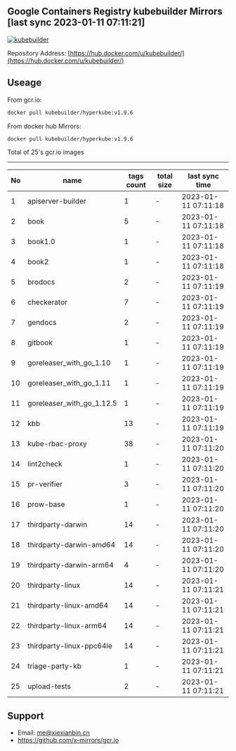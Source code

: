 Google Containers Registry kubebuilder Mirrors [last sync 2023-01-11 07:11:21]
-------

[![kubebuilder](https://github.com/x-mirrors/gcr.io/actions/workflows/gcr.io-kubebuilder.yml/badge.svg?branch=main)](https://github.com/x-mirrors/gcr.io/actions/workflows/gcr.io-kubebuilder.yml)

Repository Address: [https://hub.docker.com/u/kubebuilder/](https://hub.docker.com/u/kubebuilder/)

Useage
-------

From gcr.io:
```bash
docker pull kubebuilder/hyperkube:v1.9.6
```

From docker hub Mirrors:
```bash
docker pull kubebuilder/hyperkube:v1.9.6
```

Total of 25's gcr.io images

-------

| No  | name | tags count | total size | last sync time |
| --- | ----- | ---------- | ---------- | -------------- |
| 1 | apiserver-builder | 1 | - | 2023-01-11 07:11:18 |
| 2 | book | 5 | - | 2023-01-11 07:11:18 |
| 3 | book1.0 | 1 | - | 2023-01-11 07:11:18 |
| 4 | book2 | 1 | - | 2023-01-11 07:11:18 |
| 5 | brodocs | 2 | - | 2023-01-11 07:11:19 |
| 6 | checkerator | 7 | - | 2023-01-11 07:11:19 |
| 7 | gendocs | 2 | - | 2023-01-11 07:11:19 |
| 8 | gitbook | 1 | - | 2023-01-11 07:11:19 |
| 9 | goreleaser_with_go_1.10 | 1 | - | 2023-01-11 07:11:19 |
| 10 | goreleaser_with_go_1.11 | 1 | - | 2023-01-11 07:11:19 |
| 11 | goreleaser_with_go_1.12.5 | 1 | - | 2023-01-11 07:11:19 |
| 12 | kbb | 13 | - | 2023-01-11 07:11:19 |
| 13 | kube-rbac-proxy | 38 | - | 2023-01-11 07:11:20 |
| 14 | lint2check | 1 | - | 2023-01-11 07:11:20 |
| 15 | pr-verifier | 3 | - | 2023-01-11 07:11:20 |
| 16 | prow-base | 1 | - | 2023-01-11 07:11:20 |
| 17 | thirdparty-darwin | 14 | - | 2023-01-11 07:11:20 |
| 18 | thirdparty-darwin-amd64 | 14 | - | 2023-01-11 07:11:20 |
| 19 | thirdparty-darwin-arm64 | 4 | - | 2023-01-11 07:11:20 |
| 20 | thirdparty-linux | 14 | - | 2023-01-11 07:11:21 |
| 21 | thirdparty-linux-amd64 | 14 | - | 2023-01-11 07:11:21 |
| 22 | thirdparty-linux-arm64 | 14 | - | 2023-01-11 07:11:21 |
| 23 | thirdparty-linux-ppc64le | 14 | - | 2023-01-11 07:11:21 |
| 24 | triage-party-kb | 1 | - | 2023-01-11 07:11:21 |
| 25 | upload-tests | 2 | - | 2023-01-11 07:11:21 |

Support
-------

- Email: me@xiexianbin.cn
- https://github.com/x-mirrors/gcr.io